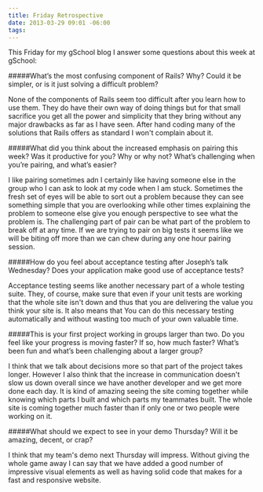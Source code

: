 ```yaml
---
title: Friday Retrospective
date: 2013-03-29 09:01 -06:00
tags:
---
```


This Friday for my gSchool blog I answer some questions about this week at gSchool:

#####What’s the most confusing component of Rails? Why? Could it be simpler, or is it just solving a difficult problem?
      
None of the components of Rails seem too difficult after you learn how to use them. They do have their own way of doing things but for that small sacrifice you get all the power and simplicity that they bring without any major drawbacks as far as I have seen. After hand coding many of the solutions that Rails offers as standard I won't complain about it.
      
#####What did you think about the increased emphasis on pairing this week? Was it productive for you? Why or why not? What’s challenging when you’re pairing, and what’s easier?

I like pairing sometimes adn I certainly like having someone else in the group who I can ask to look at my code when I am stuck. Sometimes the fresh set of eyes will be able to sort out a problem because they can see something simple that you are overlooking while other times explaining the problem to someone else give you enough perspective to see what the problem is. The challenging part of pair can be what part of the problem to break off at any time. If we are trying to pair on big tests it seems like we will be biting off more than we can chew during any one hour pairing session. 

#####How do you feel about acceptance testing after Joseph’s talk Wednesday? Does your application make good use of acceptance tests?

Acceptance testing seems like another necessary part of a whole testing suite. They, of course, make sure that even if your unit tests are working that the whole site isn't down and thus that you are delivering the value you think your site is. It also means that You can do this necessary testing automatically and without wasting too much of your own valuable time.

#####This is your first project working in groups larger than two. Do you feel like your progress is moving faster? If so, how much faster? What’s been fun and what’s been challenging about a larger group?

I think that we talk about decisions more so that part of the project takes longer. However I also think that the increase in communication doesn't slow us down overall since we have another developer and we get more done each day. It is kind of amazing seeing the site coming together while knowing which parts I built and which parts my teammates built. The whole site is coming together much faster than if only one or two people were working on it.

#####What should we expect to see in your demo Thursday? Will it be amazing, decent, or crap?

I think that my team's demo next Thursday will impress. Without giving the whole game away I can say that we have added a good number of impressive visual elements as well as having solid code that makes for a fast and responsive website.
